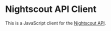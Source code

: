 # Nightscout API Client

This is a JavaScript client for the [Nightscout API][1].

[1]: https://nightscout-test.readthedocs.io/en/latest/Nightscout/EN/Technical%20info/api.html
